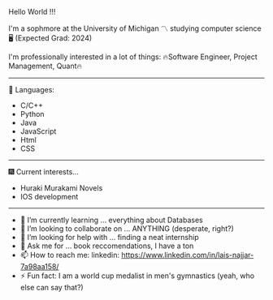 Hello World !!! 

I'm a sophmore at the University of Michigan 〽️ studying computer science🖥️ (Expected Grad: 2024)

I'm professionally interested in a lot of things:
🔥Software Engineer, Project Management, Quant🔥

-------------------------------------------------------------------------------------------------------------------------------------------
🥅 Languages:
- C/C++
- Python
- Java
- JavaScript
- Html
- CSS
-------------------------------------------------------------------------------------------------------------------------------------------
🎆 Current interests...
- Huraki Murakami Novels 
- IOS development
-------------------------------------------------------------------------------------------------------------------------------------------
- 🌱 I’m currently learning ... everything about Databases
- 👯 I’m looking to collaborate on ... ANYTHING (desperate, right?)
- 🤔 I’m looking for help with ... finding a neat internship
- 💬 Ask me for ... book reccomendations, I have a ton
- 📫 How to reach me: linkedin: https://www.linkedin.com/in/lais-najjar-7a98aa158/ 
- ⚡ Fun fact: I am a world cup medalist in men's gymnastics (yeah, who else can say that?)

